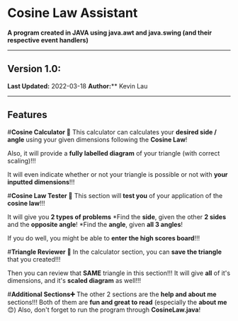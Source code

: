 # Cosine Law Assistant
**A program created in JAVA using java.awt and java.swing (and their respective event handlers)**
***

## Version 1.0:
**Last Updated:** 2022-03-18
**Author:**** Kevin Lau

***
## Features
#**Cosine Calculator 🧮**
This calculator can calculates your **desired side / angle** using your given dimensions following the **Cosine Law**!

Also, it will provide a **fully labelled diagram** of your triangle (with correct scaling)!!!

It will even indicate whether or not your triangle is possible or not with **your inputted dimensions**!!!

#**Cosine Law Tester 📝**
This section will **test you** of your application of the **cosine law**!!!

It will give you **2 types of problems**
*Find the **side**, given the other **2 sides** and the **opposite angle**!
*Find the **angle**, given **all 3 angles**!

If you do well, you might be able to **enter the high scores board**!!!

#**Triangle Reviewer 🔎**
In the calculator section, you can **save the triangle** that you created!!!

Then you can review that **SAME** triangle in this section!!! 
It will give **all** of it's dimensions, and it's **scaled diagram** as well!!!

#**Additional Sections➕**
The other 2 sections are the **help and about me** sections!!!
Both of them are **fun and great to read** (especially the **about me** 😊)
Also, don't forget to run the program through **CosineLaw.java**!
